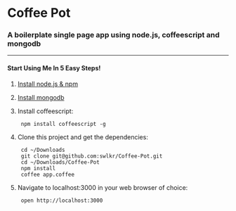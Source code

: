 Coffee Pot
====================

### A boilerplate single page app using node.js, coffeescript and mongodb
____________________

#### Start Using Me In 5 Easy Steps!

1. [Install node.js & npm](https://gist.github.com/579814)
2. [Install mongodb](http://shiftcommathree.com/articles/how-to-install-mongodb-on-os-x)
3. Install coffeescript:  

		npm install coffeescript -g
				
4. Clone this project and get the dependencies:  

		cd ~/Downloads
		git clone git@github.com:swlkr/Coffee-Pot.git
		cd ~/Downloads/Coffee-Pot
		npm install
		coffee app.coffee
				
5. Navigate to localhost:3000 in your web browser of choice:

		open http://localhost:3000
		
